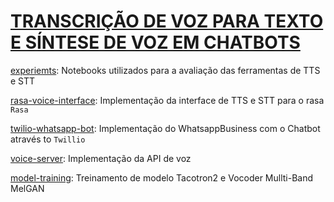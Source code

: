 # [TRANSCRIÇÃO DE VOZ PARA TEXTO E SÍNTESE DE VOZ EM CHATBOTS](https://www.overleaf.com/read/zrqkxkzwckcj)

[experiemts](experiments): Notebooks utilizados para a avaliação das ferramentas de TTS e STT

[rasa-voice-interface](rasa-voice-interface): Implementação da interface de TTS e STT para o rasa `Rasa`

[twilio-whatsapp-bot](twilio-whatsapp-bot): Implementação do WhatsappBusiness com o Chatbot através to `Twillio`

[voice-server](voice-server): Implementação da API de voz

[model-training](model-training): Treinamento de modelo Tacotron2 e Vocoder Mullti-Band MelGAN

